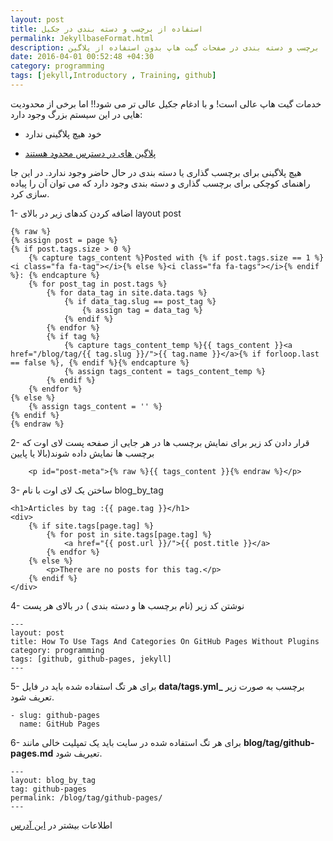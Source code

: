 ```yaml
---
layout: post
title: استفاده از برچسب و دسته بندی در جکیل
permalink: JekyllbaseFormat.html
description: برچسب و دسته بندی در صفحات گیت هاپ بدون استفاده از پلاگین
date: 2016-04-01 00:52:48 +04:30
category: programming
tags: [jekyll,Introductory , Training, github]
---
```


خدمات  گیت هاپ عالی است! و با ادغام جکیل عالی تر می شود!! اما برخی از محدودیت هایی در این سیستم بزرگ وجود دارد:

+ خود هیچ پلاگینی ندارد

+ [پلاگین های در دسترس محدود هستند](https://pages.github.com/versions/)

هیچ پلاگینی برای برچسب گذاری یا دسته بندی در حال حاضر وجود ندارد. در این جا راهنمای کوچکی برای برچسب گذاری و دسته بندی وجود دارد که می توان آن را پیاده سازی کرد.


1- اضافه کردن کدهای زیر در بالای layout post


    {% raw %}
    {% assign post = page %}
    {% if post.tags.size > 0 %}
        {% capture tags_content %}Posted with {% if post.tags.size == 1 %}<i class="fa fa-tag"></i>{% else %}<i class="fa fa-tags"></i>{% endif %}: {% endcapture %}
        {% for post_tag in post.tags %}
            {% for data_tag in site.data.tags %}
                {% if data_tag.slug == post_tag %}
                    {% assign tag = data_tag %}
                {% endif %}
            {% endfor %}
            {% if tag %}
                {% capture tags_content_temp %}{{ tags_content }}<a href="/blog/tag/{{ tag.slug }}/">{{ tag.name }}</a>{% if forloop.last == false %}, {% endif %}{% endcapture %}
                {% assign tags_content = tags_content_temp %}
            {% endif %}
        {% endfor %}
    {% else %}
        {% assign tags_content = '' %}
    {% endif %}
    {% endraw %}



2- قرار دادن کد زیر برای نمایش برچسب ها در هر جایی از صفحه پست لای اوت که برچسب ها نمایش داده شوند(بالا یا پایین

```
    <p id="post-meta">{% raw %}{{ tags_content }}{% endraw %}</p>
```

3- ساختن یک لای اوت با نام blog_by_tag

    <h1>Articles by tag :{{ page.tag }}</h1>
    <div>
        {% if site.tags[page.tag] %}
            {% for post in site.tags[page.tag] %}
                <a href="{{ post.url }}/">{{ post.title }}</a>
            {% endfor %}
        {% else %}
            <p>There are no posts for this tag.</p>
        {% endif %}
    </div>
    
4- نوشتن کد زیر (نام برچسب ها و دسته بندی ) در بالای هر پست 

    ---
    layout: post
    title: How To Use Tags And Categories On GitHub Pages Without Plugins
    category: programming
    tags: [github, github-pages, jekyll]
    ---
    
5- برای هر تگ استفاده شده باید در فایل **data/tags.yml_** برچسب به صورت زیر تعریف شود.

    - slug: github-pages
      name: GitHub Pages
      
6- برای هر تگ استفاده شده در سایت باید یک تمپلیت خالی مانند **blog/tag/github-pages.md**  تعیریف شود.

    ---
    layout: blog_by_tag
    tag: github-pages
    permalink: /blog/tag/github-pages/
    ---
    
اطلاعات بیشتر در [این آدرس](http://www.minddust.com/post/tags-and-categories-on-github-pages/)    